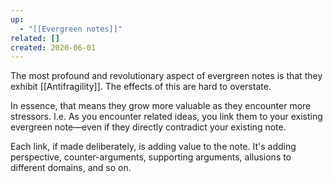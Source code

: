 ```yaml
---
up:
  - "[[Evergreen notes]]"
related: []
created: 2020-06-01
---
```

The most profound and revolutionary aspect of evergreen notes is that they exhibit [[Antifragility]]. The effects of this are hard to overstate.

In essence, that means they grow more valuable as they encounter more stressors. I.e. As you encounter related ideas, you link them to your existing evergreen note—even if they directly contradict your existing note. 

Each link, if made deliberately, is adding value to the note. It's adding perspective, counter-arguments, supporting arguments, allusions to different domains, and so on.